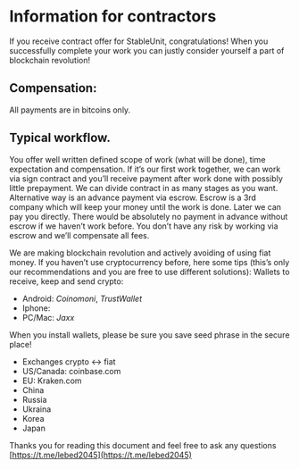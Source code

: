 # Information for contractors
If you receive contract offer for StableUnit, congratulations! When you successfully complete your work you can justly consider yourself a part of blockchain revolution!

## Compensation:

All payments are in bitcoins only.

## Typical workflow. 

You offer well written defined  scope of work (what will be done), time expectation and compensation. If it’s our first work together, we can work via sign contract and you’ll receive payment after work done with possibly little prepayment. We can divide contract in as many stages as you want.  Alternative way is an advance payment via escrow. Escrow is a 3rd company which will keep your money until the work is done. Later we can pay you directly. There would be absolutely no payment in advance without escrow if we haven’t work before. You don’t have any risk by working via escrow and we’ll compensate all fees.

We are making blockchain revolution and actively avoiding of using fiat money. If you haven’t use cryptocurrency before, here some tips (this’s only our recommendations and you are free to use different solutions):
Wallets to receive, keep and send crypto:

- Android: *Coinomoni*, *TrustWallet*
- Iphone:
- PC/Mac: *Jaxx*

When you install wallets, please be sure you save seed phrase in the secure place!

- Exchanges crypto <-> fiat
- US/Canada: coinbase.com
- EU: Kraken.com
- China
- Russia
- Ukraina
- Korea
- Japan

Thanks you for reading this document and feel free to ask any questions [https://t.me/lebed2045](https://t.me/lebed2045)